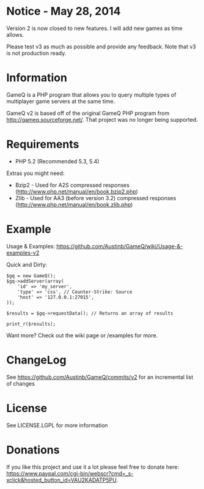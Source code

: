 Notice - May 28, 2014
======
Version 2 is now closed to new features.  I will add new games as time allows.  

Please test v3 as much as possible and provide any feedback.  Note that v3 is not production ready.  

Information
===========
GameQ is a PHP program that allows you to query multiple types of multiplayer game servers at the same time.

GameQ v2 is based off of the original GameQ PHP program from http://gameq.sourceforge.net/.  That project was no longer being supported.

Requirements
============
*  PHP 5.2 (Recommended 5.3, 5.4)

Extras you might need:
* Bzip2 - Used for A2S compressed responses (http://www.php.net/manual/en/book.bzip2.php)
* Zlib - Used for AA3 (before version 3.2) compressed responses (http://www.php.net/manual/en/book.zlib.php)
	
Example
=======
Usage & Examples: https://github.com/Austinb/GameQ/wiki/Usage-&-examples-v2

Quick and Dirty:

    $gq = new GameQ();
    $gq->addServer(array(
    	'id' => 'my_server',
    	'type' => 'css', // Counter-Strike: Source
    	'host' => '127.0.0.1:27015',
    ));
    
    $results = $gq->requestData(); // Returns an array of results
    
    print_r($results);

Want more? Check out the wiki page or /examples for more.

ChangeLog
=========
See https://github.com/Austinb/GameQ/commits/v2 for an incremental list of changes

License
=======
See LICENSE.LGPL for more information

Donations
=========
If you like this project and use it a lot please feel free to donate here: https://www.paypal.com/cgi-bin/webscr?cmd=_s-xclick&hosted_button_id=VAU2KADATP5PU.
